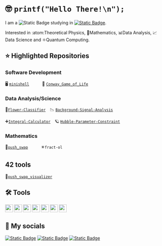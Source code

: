 # :nerd_face: `printf("Hello There!\n");`

I am a ![Static Badge](https://img.shields.io/badge/graduate-physicist-green?style=flat)
studying in [![Static Badge](https://img.shields.io/badge/Barcelona-black?style=flat&logo=42)](https://profile-v3.intra.42.fr/users/alpascua).

Interested in :atom:Theoretical Physics, 🧮Mathematics, 📊Data Analysis, 📈Data Science and ⚛️Quantum Computing.

## ⭐ Highlighted Repositories

### Software Development

🖥️ [`minishell`](https://github.com/alexpg7/minishell.git)&emsp;&emsp;&emsp;👾 [`Conway_Game_of_Life`](https://github.com/alexpg7/Conway_Game_of_Life.git)

### Data Analysis/Science

💮[``Flower-Classifier``](https://github.com/alexpg7/Flower-Classifier/tree/main)&emsp;📉 [``Background-Signal-Analysis``](https://github.com/alexpg7/Background-Signal-Analysis)

➕[``Integral-Calculator``](https://github.com/alexpg7/Integral-calculator)&emsp;🪐 [``Hubble-Parameter-Constraint``](https://github.com/alexpg7/Hubble-Parameter-Constrain)


### Mathematics
🧮[``push_swap``](https://github.com/alexpg7/push_swap)&emsp;&emsp;&emsp;✴️``fract-ol``


## 42 tools
🧮[`push_swap_visualizer`](https://github.com/alexpg7/push_swap_visualizer)

## 🛠️ Tools

<img src="https://cdn.jsdelivr.net/gh/devicons/devicon@latest/icons/c/c-original.svg" width="25" height="25"/> <img src="https://cdn.jsdelivr.net/gh/devicons/devicon@latest/icons/ubuntu/ubuntu-original.svg" width="25" height="25"/> <img src="https://cdn.jsdelivr.net/gh/devicons/devicon@latest/icons/bash/bash-plain.svg" width="25" height="25"/> <img src="https://cdn.jsdelivr.net/gh/devicons/devicon@latest/icons/python/python-original.svg" width="25" height="25"/> <img src="https://cdn.jsdelivr.net/gh/devicons/devicon@latest/icons/latex/latex-original.svg" width="25" height="25"/> <img src="https://cdn.jsdelivr.net/gh/devicons/devicon@latest/icons/git/git-original.svg" width="25" height="25"/> <img src="https://cdn.jsdelivr.net/gh/devicons/devicon@latest/icons/vscode/vscode-original.svg" width="25" height="25"/>

## 🛜 My socials

[![Static Badge](https://img.shields.io/badge/barcelona-black?style=for-the-badge&logo=42)](https://profile-v3.intra.42.fr/users/alpascua) [![Static Badge](https://img.shields.io/badge/linkedin-blue?style=for-the-badge)](https://www.linkedin.com/in/alex-pascual-galera/) [![Static Badge](https://img.shields.io/badge/gmail-white?style=for-the-badge&logo=Gmail)](https://mail.google.com/mail/?view=cm&fs=1&to=alex.pascualg7@gmail.com) 

